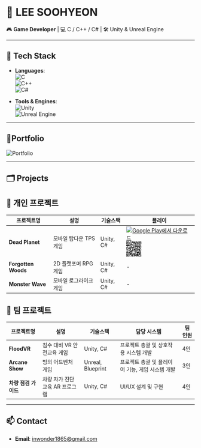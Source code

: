 # 👾 LEE SOOHYEON
  
🎮 **Game Developer** | 💻 C / C++ / C# | 🛠 Unity & Unreal Engine
  
---
  
## 🔧 Tech Stack
  
- **Languages**:  
  ![C](https://img.shields.io/badge/C-00599C?style=flat&logo=c&logoColor=white)  
  ![C++](https://img.shields.io/badge/C++-00599C?style=flat&logo=c%2B%2B&logoColor=white)  
  ![C#](https://img.shields.io/badge/C%23-239120?style=flat&logo=c-sharp&logoColor=white)
  
- **Tools & Engines**:  
  ![Unity](https://img.shields.io/badge/Unity-000000?style=flat&logo=unity&logoColor=white)  
  ![Unreal Engine](https://img.shields.io/badge/Unreal-313131?style=flat&logo=unreal-engine&logoColor=white)
  
---
## 📄Portfolio
<a href="https://drive.google.com/file/d/1wckfcn9mpvl_oN61PVyZ-1hDTK6IFbYw/view" style="text-decoration: none;">
  <img src="https://img.shields.io/badge/Portfolio-View%20on%20Google%20Drive-EA4335?style=for-the-badge&logo=googledrive&logoColor=white" alt="Portfolio"/>
</a>

---
## 🗂 Projects
  
## 🔹 개인 프로젝트
| 프로젝트명 | 설명 | 기술스택 | 플레이 |
|-----------|------|----------|------|
| **Dead Planet** | 모바일 탑다운 TPS 게임 | Unity, C# | <a href="https://play.google.com/store/apps/details?id=com.in.deadplanet"><img src="https://play.google.com/intl/en_us/badges/static/images/badges/ko_badge_web_generic.png" alt="Google Play에서 다운로드" height="40"/></a> <a href="https://play.google.com/store/apps/details?id=com.in.deadplanet"><img src="./Images/Dead_Planet_QR.png" alt="QR Code" height="40"/></a> |
| **Forgotten Woods** | 2D 플랫포머 RPG 게임 | Unity, C# | - |
| **Monster Wave** | 모바일 로그라이크 게임 | Unity, C# | - |
  
## 🔸 팀 프로젝트
| 프로젝트명 | 설명 | 기술스택 | 담당 시스템 | 팀 인원 |
|-----------|------|----------|------------|---------|
| **FloodVR** | 침수 대비 VR 안전교육 게임 | Unity, C# | 프로젝트 총괄 및 상호작용 시스템 개발 | 4인 |
| **Arcane Show** | 빙의 어드벤처 게임 | Unreal, Blueprint | 프로젝트 총괄 및 플레이어 기능, 게임 시스템 개발 | 3인 |
| **차량 점검 가이드** | 차량 자가 진단 교육 AR 프로그램 | Unity, C# | UI/UX 설계 및 구현 | 4인 |
  
---
  

## 📫 Contact
  
- **Email**: inwonder1865@gmail.com  
